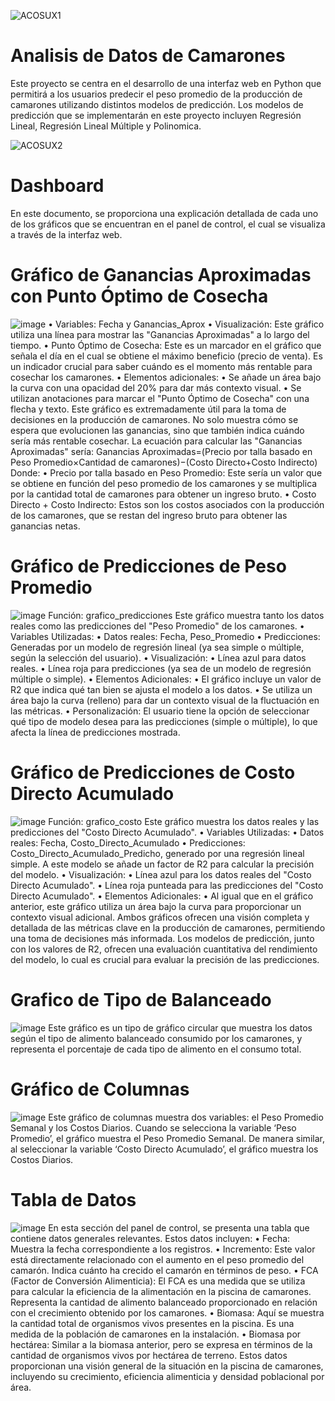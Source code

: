 ![ACOSUX1](https://github.com/sebaburella/Analisis-de-Datos-de-Camarones/assets/106763237/be579218-dcc6-4b4b-a166-3298444403ae)

#  Analisis de Datos de Camarones
Este proyecto se centra en el desarrollo de una interfaz web en Python que permitirá a los usuarios predecir el peso promedio de la producción de camarones utilizando distintos modelos de predicción. Los modelos de predicción que se implementarán en este proyecto incluyen Regresión Lineal, Regresión Lineal Múltiple y Polinomica.

![ACOSUX2](https://github.com/sebaburella/Analisis-de-Datos-de-Camarones/assets/106763237/31d5194d-0520-45f2-8f5a-28045bfb899a)


#  Dashboard 
En este documento, se proporciona una explicación detallada de cada uno de los gráficos que se encuentran en el panel de control, el cual se visualiza a través de la interfaz web.

# Gráfico de Ganancias Aproximadas con Punto Óptimo de Cosecha
![image](https://github.com/sebaburella/Analisis-de-Datos-de-Camarones/assets/106763237/5cd4d734-8deb-451a-a5ef-692163c9bd72)
•	Variables: Fecha y Ganancias_Aprox
•	Visualización: Este gráfico utiliza una línea para mostrar las "Ganancias Aproximadas" a lo largo del tiempo.
•	Punto Óptimo de Cosecha: Este es un marcador en el gráfico que señala el día en el cual se obtiene el máximo beneficio (precio de venta). Es un indicador crucial para saber cuándo es el momento más rentable para cosechar los camarones.
•	Elementos adicionales:
•	Se añade un área bajo la curva con una opacidad del 20% para dar más contexto visual.
•	Se utilizan anotaciones para marcar el "Punto Óptimo de Cosecha" con una flecha y texto.
Este gráfico es extremadamente útil para la toma de decisiones en la producción de camarones. No solo muestra cómo se espera que evolucionen las ganancias, sino que también indica cuándo sería más rentable cosechar.
La ecuación para calcular las "Ganancias Aproximadas" sería:
Ganancias Aproximadas=(Precio por talla basado en Peso Promedio×Cantidad de camarones)−(Costo Directo+Costo Indirecto)
Donde:
•	Precio por talla basado en Peso Promedio: Este sería un valor que se obtiene en función del peso promedio de los camarones y se multiplica por la cantidad total de camarones para obtener un ingreso bruto.
•	Costo Directo + Costo Indirecto: Estos son los costos asociados con la producción de los camarones, que se restan del ingreso bruto para obtener las ganancias netas.



# Gráfico de Predicciones de Peso Promedio
![image](https://github.com/sebaburella/Analisis-de-Datos-de-Camarones/assets/106763237/f578338a-0014-4ae0-be28-c3095dcb6626)
Función: grafico_predicciones
Este gráfico muestra tanto los datos reales como las predicciones del "Peso Promedio" de los camarones.
•	Variables Utilizadas:
•	Datos reales: Fecha, Peso_Promedio
•	Predicciones: Generadas por un modelo de regresión lineal (ya sea simple o múltiple, según la selección del usuario).
•	Visualización:
•	Línea azul para datos reales.
•	Línea roja para predicciones (ya sea de un modelo de regresión múltiple o simple).
•	Elementos Adicionales:
•	El gráfico incluye un valor de R2 que indica qué tan bien se ajusta el modelo a los datos.
•	Se utiliza un área bajo la curva (relleno) para dar un contexto visual de la fluctuación en las métricas.
•	Personalización: El usuario tiene la opción de seleccionar qué tipo de modelo desea para las predicciones (simple o múltiple), lo que afecta la línea de predicciones mostrada.

# Gráfico de Predicciones de Costo Directo Acumulado
![image](https://github.com/sebaburella/Analisis-de-Datos-de-Camarones/assets/106763237/ac80280e-6e34-4128-a12f-3f24cd090a4e)
Función: grafico_costo
Este gráfico muestra los datos reales y las predicciones del "Costo Directo Acumulado".
•	Variables Utilizadas:
•	Datos reales: Fecha, Costo_Directo_Acumulado
•	Predicciones: Costo_Directo_Acumulado_Predicho, generado por una regresión lineal simple. A este modelo se añade un factor de R2 para calcular la precisión del modelo.
•	Visualización:
•	Línea azul para los datos reales del "Costo Directo Acumulado".
•	Línea roja punteada para las predicciones del "Costo Directo Acumulado".
•	Elementos Adicionales:
•	Al igual que en el gráfico anterior, este gráfico utiliza un área bajo la curva para proporcionar un contexto visual adicional.
Ambos gráficos ofrecen una visión completa y detallada de las métricas clave en la producción de camarones, permitiendo una toma de decisiones más informada. Los modelos de predicción, junto con los valores de R2, ofrecen una evaluación cuantitativa del rendimiento del modelo, lo cual es crucial para evaluar la precisión de las predicciones.


# Grafico de Tipo de Balanceado 
![image](https://github.com/sebaburella/Analisis-de-Datos-de-Camarones/assets/106763237/af96a48b-b562-49ed-acde-499e3b23bf45)
Este gráfico es un tipo de gráfico circular que muestra los datos según el tipo de alimento balanceado consumido por los camarones, y representa el porcentaje de cada tipo de alimento en el consumo total.


# Gráfico de Columnas
![image](https://github.com/sebaburella/Analisis-de-Datos-de-Camarones/assets/106763237/b3d519d6-d7a3-4b99-b188-0a8b9de28d7e)
Este gráfico de columnas muestra dos variables: el Peso Promedio Semanal y los Costos Diarios. Cuando se selecciona la variable ‘Peso Promedio’, el gráfico muestra el Peso Promedio Semanal. De manera similar, al seleccionar la variable ‘Costo Directo Acumulado’, el gráfico muestra los Costos Diarios.

# Tabla de Datos
![image](https://github.com/sebaburella/Analisis-de-Datos-de-Camarones/assets/106763237/4826231f-fe73-4933-a314-d367c815d765)
En esta sección del panel de control, se presenta una tabla que contiene datos generales relevantes. Estos datos incluyen:
•	Fecha: Muestra la fecha correspondiente a los registros.
•	Incremento: Este valor está directamente relacionado con el aumento en el peso promedio del camarón. Indica cuánto ha crecido el camarón en términos de peso.
•	FCA (Factor de Conversión Alimenticia): El FCA es una medida que se utiliza para calcular la eficiencia de la alimentación en la piscina de camarones. Representa la cantidad de alimento balanceado proporcionado en relación con el crecimiento obtenido por los camarones.
•	Biomasa: Aquí se muestra la cantidad total de organismos vivos presentes en la piscina. Es una medida de la población de camarones en la instalación.
•	Biomasa por hectárea: Similar a la biomasa anterior, pero se expresa en términos de la cantidad de organismos vivos por hectárea de terreno.
Estos datos proporcionan una visión general de la situación en la piscina de camarones, incluyendo su crecimiento, eficiencia alimenticia y densidad poblacional por área.
